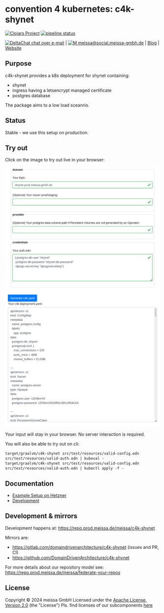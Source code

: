 # convention 4 kubernetes: c4k-shynet
[![Clojars Project](https://img.shields.io/clojars/v/org.domaindrivenarchitecture/c4k-shynet.svg)](https://clojars.org/org.domaindrivenarchitecture/c4k-shynet) [![pipeline status](https://gitlab.com/domaindrivenarchitecture/c4k-shynet/badges/master/pipeline.svg)](https://gitlab.com/domaindrivenarchitecture/c4k-shynet/-/commits/main) 

[<img src="https://domaindrivenarchitecture.org/img/delta-chat.svg" width=20 alt="DeltaChat"> chat over e-mail](mailto:buero@meissa-gmbh.de?subject=community-chat) | [<img src="https://meissa.de/images/parts/contact/mastodon36_hue9b2464f10b18e134322af482b9c915e_5501_filter_14705073121015236177.png" width=20 alt="M"> meissa@social.meissa-gmbh.de](https://social.meissa-gmbh.de/@meissa) | [Blog](https://domaindrivenarchitecture.org) | [Website](https://meissa.de)

## Purpose

c4k-shynet provides a k8s deployment for shynet containing:
* shynet
* ingress having a letsencrypt managed certificate
* postgres database

The package aims to a low load sceanrio.

## Status

Stable - we use this setup on production.

## Try out

Click on the image to try out live in your browser:

[![Try it out](doc/tryItOut.png "Try out yourself")](https://domaindrivenarchitecture.org/pages/dda-provision/c4k-shynet/)

Your input will stay in your browser. No server interaction is required.

You will also be able to try out on cli:
```
target/graalvm/c4k-shynet src/test/resources/valid-config.edn src/test/resources/valid-auth.edn | kubeval -
target/graalvm/c4k-shynet src/test/resources/valid-config.edn src/test/resources/valid-auth.edn | kubectl apply -f -
```

## Documentation
* [Example Setup on Hetzner](doc/SetupOnHetzner.md)
* [Development](doc/Development.md)

## Development & mirrors

Development happens at: https://repo.prod.meissa.de/meissa/c4k-shynet

Mirrors are:

* https://gitlab.com/domaindrivenarchitecture/c4k-shynet (issues and PR, CI)
* https://github.com/DomainDrivenArchitecture/c4k-shynet

For more details about our repository model see: https://repo.prod.meissa.de/meissa/federate-your-repos

## License

Copyright © 2024 meissa GmbH
Licensed under the [Apache License, Version 2.0](LICENSE) (the "License")
Pls. find licenses of our subcomponents [here](doc/SUBCOMPONENT_LICENSE)
